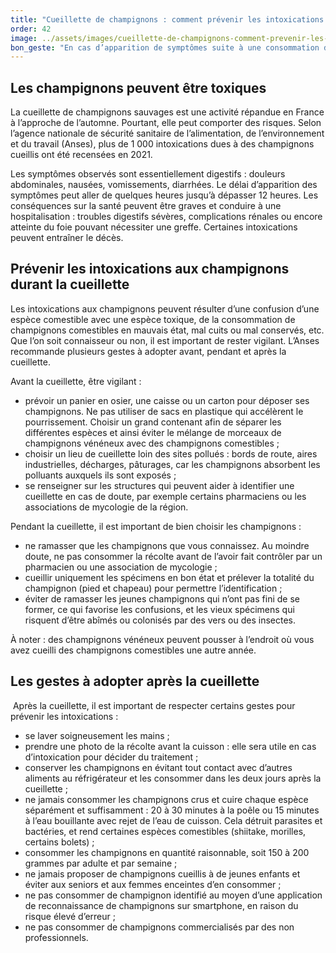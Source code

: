 ```yaml
---
title: "Cueillette de champignons : comment prévenir les intoxications ?"
order: 42
image: ../assets/images/cueillette-de-champignons-comment-prevenir-les-intoxications.jpg
bon_geste: "En cas d’apparition de symptômes suite à une consommation de champignons (diarrhées, vomissements, nausées, tremblements, vertiges, troubles de la vue, etc.), appeler immédiatement un centre antipoison en mentionnant cette consommation."
---
```


## Les champignons peuvent être toxiques

La cueillette de champignons sauvages est une activité répandue en France à l’approche de l’automne. Pourtant, elle peut comporter des risques. Selon l’agence nationale de sécurité sanitaire de l’alimentation, de l’environnement et du travail (Anses), plus de 1 000 intoxications dues à des champignons cueillis ont été recensées en 2021.

Les symptômes observés sont essentiellement digestifs : douleurs abdominales, nausées, vomissements, diarrhées. Le délai d’apparition des symptômes peut aller de quelques heures jusqu’à dépasser 12 heures. Les conséquences sur la santé peuvent être graves et conduire à une hospitalisation : troubles digestifs sévères, complications rénales ou encore atteinte du foie pouvant nécessiter une greffe. Certaines intoxications peuvent entraîner le décès.

## Prévenir les intoxications aux champignons durant la cueillette

Les intoxications aux champignons peuvent résulter d’une confusion d’une espèce comestible avec une espèce toxique, de la consommation de champignons comestibles en mauvais état, mal cuits ou mal conservés, etc. Que l’on soit connaisseur ou non, il est important de rester vigilant. L’Anses recommande plusieurs gestes à adopter avant, pendant et après la cueillette.

Avant la cueillette, être vigilant :
- prévoir un panier en osier, une caisse ou un carton pour déposer ses champignons. Ne pas utiliser de sacs en plastique qui accélèrent le pourrissement. Choisir un grand contenant afin de séparer les différentes espèces et ainsi éviter le mélange de morceaux de champignons vénéneux avec des champignons comestibles ;
- choisir un lieu de cueillette loin des sites pollués : bords de route, aires industrielles, décharges, pâturages, car les champignons absorbent les polluants auxquels ils sont exposés ;
- se renseigner sur les structures qui peuvent aider à identifier une cueillette en cas de doute, par exemple certains pharmaciens ou les associations de mycologie de la région.
 
Pendant la cueillette, il est important de bien choisir les champignons : 
- ne ramasser que les champignons que vous connaissez. Au moindre doute, ne pas consommer la récolte avant de l’avoir fait contrôler par un pharmacien ou une association de mycologie ;
- cueillir uniquement les spécimens en bon état et prélever la totalité du champignon (pied et chapeau) pour permettre l’identification ;
- éviter de ramasser les jeunes champignons qui n’ont pas fini de se former, ce qui favorise les confusions, et les vieux spécimens qui risquent d’être abîmés ou colonisés par des vers ou des insectes.

À noter : des champignons vénéneux peuvent pousser à l’endroit où vous avez cueilli des champignons comestibles une autre année.

## Les gestes à adopter après la cueillette
­
Après la cueillette, il est important de respecter certains gestes pour prévenir les intoxications :
- se laver soigneusement les mains ;
- prendre une photo de la récolte avant la cuisson : elle sera utile en cas d’intoxication pour décider du traitement ;
- conserver les champignons en évitant tout contact avec d’autres aliments au réfrigérateur et les consommer dans les deux jours après la cueillette ;
- ne jamais consommer les champignons crus et cuire chaque espèce séparément et suffisamment : 20 à 30 minutes à la poêle ou 15 minutes à l’eau bouillante avec rejet de l’eau de cuisson. Cela détruit parasites et bactéries, et rend certaines espèces comestibles (shiitake, morilles, certains bolets) ;
- consommer les champignons en quantité raisonnable, soit 150 à 200 grammes par adulte et par semaine ;
- ne jamais proposer de champignons cueillis à de jeunes enfants et éviter aux seniors et aux femmes enceintes d’en consommer ;
- ne pas consommer de champignon identifié au moyen d’une application de reconnaissance de champignons sur smartphone, en raison du risque élevé d’erreur ;
- ne pas consommer de champignons commercialisés par des non professionnels.
